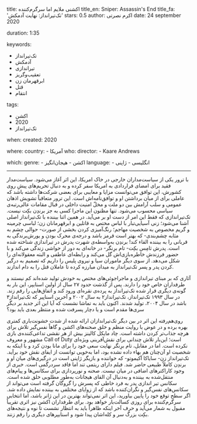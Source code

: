 
title: اکشنی ملایم اما سرگرم‌کننده 
title_en: Sniper: Assassin's End
title_fa: 'تک‌تیرانداز: نهایت آدمکش'
stars: 0.5
author: اکرم نصرتی
date: 24 september 2020

duration: 1:35

keywords:
  - تک‌تیرانداز
  - آدمکش
  - تیراندازی
  - تعقیب‌وگریز
  - ابرقهرمان زن
  - قتل
  - انتقام

tags:
  - اکشن
  - 2020
  - تک‌تیرانداز  

when:
  created: 2020

where:
  country:
    - آمریکا 
who:
  director: 
    - Kaare Andrews
   

which:
  genre:
    - اکشن
    - هیجان‌انگیز
  language:
    - انگلیسی
    - ژاپنی
   
---
با ترور یکی از سیاست‌مداران خارجی در خاک امریکا، این اثر آغاز می‌شود. سیاست‌مدار فقید برای امضای قراردادی به امریکا سفر کرده و به دنبال تحریم‌های پیشِ روی کشورش، این توافق می‌توانست مزایا و معایبی برای بعضی شرکت‌ها داشته باشد که عاملی برای از میان برداشتن او و توافق‌نامه‌اش است. این ترور متعاقباً تشویش اذهان عمومی و سلب آرامش بین دو ملت و مخلّ امنیت داخلی در قبال مقامات عالی‌رتبه‌ی سیاسی محسوب می‌شود. تنها مظنون این ماجرا کسی به جز برندِن بکِت نیست. تک‌تیراندازی که فقط این امر از دست او بر می‌آید. در همین اثنا بیننده با تک‌تیرانداز اصلی آشنا می‌شود؛ زنی آسیایی‌تبار با لباس مختص به قاتلین و ابرقهرمانان زن؛ لباسی چرمینه و گریم مخصوص به شخصیت مهاجم؛ رنگ‌آمیزی کردن بخشی از صورت- حوالی چشم به مثابه چشم‌بندی- که بهتر است قرمز باشد و درجه‌ی محرک بودن و یورش‌برندگی به قربانی را به بیننده القاء کند! برندِن به‌واسطه‌ی شهرت پدرش در تیراندازی شناخته شده است. پدرش ثامِس بکِت- تام برِنگر-  در خانه‌ای به دور از حواشی زندگی می‌کند و با حضور فرزندش خاطره‌بازی‌اش گل می‌کند و رابطه‌ای عاطفی و البته معقولانه‌ای را شکل می‌دهد. از سوی دیگر ماموران سیا و نیروی پلیس را داریم که تصمیم به درگیر کردن پدر و پسر تک‌تیرانداز به میدان مبارزه کرده تا عاملان قتل را به دام اندازند. 

آثاری که بر مبنای تیراندازی و ماجراجوئی‌های مختص به خودش تولید شده‌اند کم نیستند و طرفداران خاص خود را دارند. پس از گذشت حدود ۲۷ سال از اولین اسنایپر، این بار به گونه‌ی دیگری قرار شده تک‌تیرانداز به پرده‌ی نقره‌ای ورود کند و اتفاق‌هایی را رقم زند. در سال ۱۹۹۳ تک‌تیرانداز، تک‌تیرانداز۲ به سال ۲۰۰۲ و آخرین اسناپیر که تک‌تیرانداز۳ باشد در سال ۲۰۰۴، تولید شدند. اکنون باید به تماشا نشست که آیا این اثر جدید بر دیگر سری‌ها مقدم است و یا دچار پسرفت شده و منتظر بعدی باید بود؟

روی‌هم‌رفته این اثر در بین دیگر تک‌تیراندازان ارائه شده از شدت خشونت‌باری کمتری بهره برده و در عوض با روایت منظم و خلق صحنه‌های اکشن و گاهاً نفس‌گیر تلاش برای هرچه جذاب‌تر کردن داشته‌ است. چاد مایکل کالینز بیش از هر نقشی تداعی‌کننده‌ی بازی مشهور و معروف Call of Duty است؛ این‌بار تلاش چندانی برای نقش‌آفرینی ویژه‌ای نکرده است. اما در مقابل، تام برِنگر نهایت سعی خود را برای مانا بودن کرد و با اینکه به شخصیت او آن‌چنان هم بهاء داده نشده بود، اما به‌خوبی توانست از ایفای نقش خود برآید. تک‌تیرانداز زن- سایاکا آکیموتو- که خواننده و بازیگر ژاپنی است در درگیری‌های میان او و برندِن کاملاً طبیعی حاضر شد. فیلم دارای ریتمی تند اما فاقد سردرگمی است. خبری از وجود کاراکترهای اضافی در میان نیست. صحنه و نورپردازی برای سکانس‌ها و پیام‌های منتقل‌شده به بیننده و به‌دنبال آن القای هیجانات به‌طور مطلوبی خلق شده است. سکانس تیر اندازی پدر به فرد خاطی که پسرش را گروگان گرفته است می‌تواند از سکانس‌های نفس‌گیر و نگران‌کننده باشد که از زوایای مختلفی به بیننده نمایش داده شد. اگر سطح توقع خود را پایین بیاورید، این اثر نمی‌تواند بهترین در این ژانر باشد، اما انتخابی سرگرم‌کننده برای روزی کسالت‌بار خواهد بود. برای طرفداران اکشن نیز اثری تقریباً مقبول به شمار می‌آید و حرف آخر اینکه ظاهراً باید به انتظار نشست تا نوه و نتیجه‌های بکِت بزرگ سر و کله‌اشان پیدا شود و اسنایپرهای دیگری را رقم زنند.
